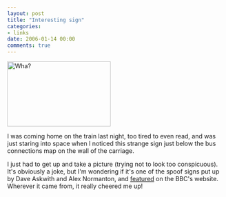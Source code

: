 ```yaml
---
layout: post
title: "Interesting sign"
categories:
- links
date: 2006-01-14 00:00
comments: true
---
```


<p><p class="img-shadow"><a href="http://www.flickr.com/photos/bsag/86428009/" title="Photo Sharing"><img src="http://static.flickr.com/38/86428009_30f4df5800_m.jpg" width="240" height="151" alt="Wha?" /></a></p> I was coming home on the train last night, too tired to even read, and was just staring into space when I noticed this strange sign just below the bus connections map on the wall of the carriage.</p>

<p>I just had to get up and take a picture (trying not to look too conspicuous). It's obviously a joke, but I'm wondering if it's one of the spoof signs put up by Dave Askwith and Alex Normanton, and <a href="http://news.bbc.co.uk/1/hi/in_pictures/4470516.stm">featured</a> on the BBC's website. Wherever it came from, it really cheered me up!</p>



